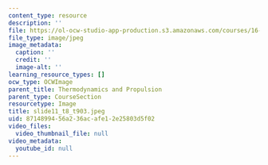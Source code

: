 ```yaml
---
content_type: resource
description: ''
file: https://ol-ocw-studio-app-production.s3.amazonaws.com/courses/16-01-unified-engineering-i-ii-iii-iv-fall-2005-spring-2006/8714899456a236acafe12e25803d5f02_slide11_t8_t903.jpeg
file_type: image/jpeg
image_metadata:
  caption: ''
  credit: ''
  image-alt: ''
learning_resource_types: []
ocw_type: OCWImage
parent_title: Thermodynamics and Propulsion
parent_type: CourseSection
resourcetype: Image
title: slide11_t8_t903.jpeg
uid: 87148994-56a2-36ac-afe1-2e25803d5f02
video_files:
  video_thumbnail_file: null
video_metadata:
  youtube_id: null
---
```

